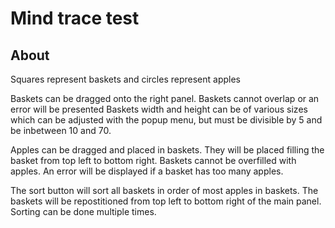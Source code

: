 # Mind trace test

## About

Squares represent baskets and circles represent apples

Baskets can be dragged onto the right panel.
Baskets cannot overlap or an error will be presented
Baskets width and height can be of various sizes which can be adjusted with the popup menu, but must be divisible by 5 and be inbetween 10 and 70.

Apples can be dragged and placed in baskets. They will be placed filling the basket from top left to bottom right.
Baskets cannot be overfilled with apples. An error will be displayed if a basket has too many apples.

The sort button will sort all baskets in order of most apples in baskets. The baskets will be repostitioned from top left to bottom right of the main panel.
Sorting can be done multiple times.
